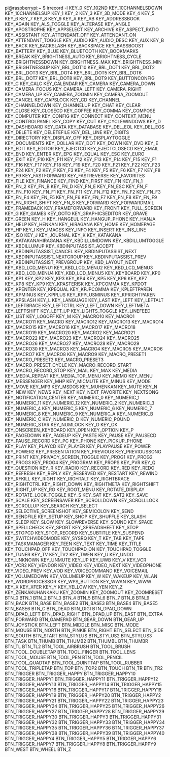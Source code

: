pi@raspberrypi:~ $ irrecord -l
KEY_0
KEY_102ND
KEY_10CHANNELSDOWN
KEY_10CHANNELSUP
KEY_1
KEY_2
KEY_3
KEY_3D_MODE
KEY_4
KEY_5
KEY_6
KEY_7
KEY_8
KEY_9
KEY_A
KEY_AB
KEY_ADDRESSBOOK
KEY_AGAIN
KEY_ALS_TOGGLE
KEY_ALTERASE
KEY_ANGLE
KEY_APOSTROPHE
KEY_APPSELECT
KEY_ARCHIVE
KEY_ASPECT_RATIO
KEY_ASSISTANT
KEY_ATTENDANT_OFF
KEY_ATTENDANT_ON
KEY_ATTENDANT_TOGGLE
KEY_AUDIO
KEY_AUDIO_DESC
KEY_AUX
KEY_B
KEY_BACK
KEY_BACKSLASH
KEY_BACKSPACE
KEY_BASSBOOST
KEY_BATTERY
KEY_BLUE
KEY_BLUETOOTH
KEY_BOOKMARKS
KEY_BREAK
KEY_BRIGHTNESS_AUTO
KEY_BRIGHTNESS_CYCLE
KEY_BRIGHTNESSDOWN
KEY_BRIGHTNESS_MAX
KEY_BRIGHTNESS_MIN
KEY_BRIGHTNESSUP
KEY_BRL_DOT10
KEY_BRL_DOT1
KEY_BRL_DOT2
KEY_BRL_DOT3
KEY_BRL_DOT4
KEY_BRL_DOT5
KEY_BRL_DOT6
KEY_BRL_DOT7
KEY_BRL_DOT8
KEY_BRL_DOT9
KEY_BUTTONCONFIG
KEY_C
KEY_CALC
KEY_CALENDAR
KEY_CAMERA
KEY_CAMERA_DOWN
KEY_CAMERA_FOCUS
KEY_CAMERA_LEFT
KEY_CAMERA_RIGHT
KEY_CAMERA_UP
KEY_CAMERA_ZOOMIN
KEY_CAMERA_ZOOMOUT
KEY_CANCEL
KEY_CAPSLOCK
KEY_CD
KEY_CHANNEL
KEY_CHANNELDOWN
KEY_CHANNELUP
KEY_CHAT
KEY_CLEAR
KEY_CLOSE
KEY_CLOSECD
KEY_COFFEE
KEY_COMMA
KEY_COMPOSE
KEY_COMPUTER
KEY_CONFIG
KEY_CONNECT
KEY_CONTEXT_MENU
KEY_CONTROLPANEL
KEY_COPY
KEY_CUT
KEY_CYCLEWINDOWS
KEY_D
KEY_DASHBOARD
KEY_DATA
KEY_DATABASE
KEY_DEL_EOL
KEY_DEL_EOS
KEY_DELETE
KEY_DELETEFILE
KEY_DEL_LINE
KEY_DIGITS
KEY_DIRECTORY
KEY_DISPLAY_OFF
KEY_DISPLAYTOGGLE
KEY_DOCUMENTS
KEY_DOLLAR
KEY_DOT
KEY_DOWN
KEY_DVD
KEY_E
KEY_EDIT
KEY_EDITOR
KEY_EJECTCD
KEY_EJECTCLOSECD
KEY_EMAIL
KEY_END
KEY_ENTER
KEY_EPG
KEY_EQUAL
KEY_ESC
KEY_EURO
KEY_EXIT
KEY_F10
KEY_F11
KEY_F12
KEY_F13
KEY_F14
KEY_F15
KEY_F1
KEY_F16
KEY_F17
KEY_F18
KEY_F19
KEY_F20
KEY_F21
KEY_F22
KEY_F23
KEY_F24
KEY_F2
KEY_F
KEY_F3
KEY_F4
KEY_F5
KEY_F6
KEY_F7
KEY_F8
KEY_F9
KEY_FASTFORWARD
KEY_FASTREVERSE
KEY_FAVORITES
KEY_FILE
KEY_FINANCE
KEY_FIND
KEY_FIRST
KEY_FN
KEY_FN_1
KEY_FN_2
KEY_FN_B
KEY_FN_D
KEY_FN_E
KEY_FN_ESC
KEY_FN_F
KEY_FN_F10
KEY_FN_F1
KEY_FN_F11
KEY_FN_F12
KEY_FN_F2
KEY_FN_F3
KEY_FN_F4
KEY_FN_F5
KEY_FN_F6
KEY_FN_F7
KEY_FN_F8
KEY_FN_F9
KEY_FN_RIGHT_SHIFT
KEY_FN_S
KEY_FORWARD
KEY_FORWARDMAIL
KEY_FRAMEBACK
KEY_FRAMEFORWARD
KEY_FRONT
KEY_FULL_SCREEN
KEY_G
KEY_GAMES
KEY_GOTO
KEY_GRAPHICSEDITOR
KEY_GRAVE
KEY_GREEN
KEY_H
KEY_HANGEUL
KEY_HANGUP_PHONE
KEY_HANJA
KEY_HELP
KEY_HENKAN
KEY_HIRAGANA
KEY_HOME
KEY_HOMEPAGE
KEY_HP
KEY_I
KEY_IMAGES
KEY_INFO
KEY_INSERT
KEY_INS_LINE
KEY_ISO
KEY_J
KEY_JOURNAL
KEY_K
KEY_KATAKANA
KEY_KATAKANAHIRAGANA
KEY_KBDILLUMDOWN
KEY_KBDILLUMTOGGLE
KEY_KBDILLUMUP
KEY_KBDINPUTASSIST_ACCEPT
KEY_KBDINPUTASSIST_CANCEL
KEY_KBDINPUTASSIST_NEXT
KEY_KBDINPUTASSIST_NEXTGROUP
KEY_KBDINPUTASSIST_PREV
KEY_KBDINPUTASSIST_PREVGROUP
KEY_KBD_LAYOUT_NEXT
KEY_KBD_LCD_MENU1
KEY_KBD_LCD_MENU2
KEY_KBD_LCD_MENU3
KEY_KBD_LCD_MENU4
KEY_KBD_LCD_MENU5
KEY_KEYBOARD
KEY_KP0
KEY_KP1
KEY_KP2
KEY_KP3
KEY_KP4
KEY_KP5
KEY_KP6
KEY_KP7
KEY_KP8
KEY_KP9
KEY_KPASTERISK
KEY_KPCOMMA
KEY_KPDOT
KEY_KPENTER
KEY_KPEQUAL
KEY_KPJPCOMMA
KEY_KPLEFTPAREN
KEY_KPMINUS
KEY_KPPLUS
KEY_KPPLUSMINUS
KEY_KPRIGHTPAREN
KEY_KPSLASH
KEY_L
KEY_LANGUAGE
KEY_LAST
KEY_LEFT
KEY_LEFTALT
KEY_LEFTBRACE
KEY_LEFTCTRL
KEY_LEFT_DOWN
KEY_LEFTMETA
KEY_LEFTSHIFT
KEY_LEFT_UP
KEY_LIGHTS_TOGGLE
KEY_LINEFEED
KEY_LIST
KEY_LOGOFF
KEY_M
KEY_MACRO10
KEY_MACRO1
KEY_MACRO11
KEY_MACRO
KEY_MACRO12
KEY_MACRO13
KEY_MACRO14
KEY_MACRO15
KEY_MACRO16
KEY_MACRO17
KEY_MACRO18
KEY_MACRO19
KEY_MACRO20
KEY_MACRO2
KEY_MACRO21
KEY_MACRO22
KEY_MACRO23
KEY_MACRO24
KEY_MACRO25
KEY_MACRO26
KEY_MACRO27
KEY_MACRO28
KEY_MACRO29
KEY_MACRO30
KEY_MACRO3
KEY_MACRO4
KEY_MACRO5
KEY_MACRO6
KEY_MACRO7
KEY_MACRO8
KEY_MACRO9
KEY_MACRO_PRESET1
KEY_MACRO_PRESET2
KEY_MACRO_PRESET3
KEY_MACRO_PRESET_CYCLE
KEY_MACRO_RECORD_START
KEY_MACRO_RECORD_STOP
KEY_MAIL
KEY_MAX
KEY_MEDIA
KEY_MEDIA_REPEAT
KEY_MEDIA_TOP_MENU
KEY_MEMO
KEY_MENU
KEY_MESSENGER
KEY_MHP
KEY_MICMUTE
KEY_MINUS
KEY_MODE
KEY_MOVE
KEY_MP3
KEY_MSDOS
KEY_MUHENKAN
KEY_MUTE
KEY_N
KEY_NEW
KEY_NEWS
KEY_NEXT
KEY_NEXT_FAVORITE
KEY_NEXTSONG
KEY_NOTIFICATION_CENTER
KEY_NUMERIC_0
KEY_NUMERIC_1
KEY_NUMERIC_11
KEY_NUMERIC_12
KEY_NUMERIC_2
KEY_NUMERIC_3
KEY_NUMERIC_4
KEY_NUMERIC_5
KEY_NUMERIC_6
KEY_NUMERIC_7
KEY_NUMERIC_8
KEY_NUMERIC_9
KEY_NUMERIC_A
KEY_NUMERIC_B
KEY_NUMERIC_C
KEY_NUMERIC_D
KEY_NUMERIC_POUND
KEY_NUMERIC_STAR
KEY_NUMLOCK
KEY_O
KEY_OK
KEY_ONSCREEN_KEYBOARD
KEY_OPEN
KEY_OPTION
KEY_P
KEY_PAGEDOWN
KEY_PAGEUP
KEY_PASTE
KEY_PAUSE
KEY_PAUSECD
KEY_PAUSE_RECORD
KEY_PC
KEY_PHONE
KEY_PICKUP_PHONE
KEY_PLAY
KEY_PLAYCD
KEY_PLAYER
KEY_PLAYPAUSE
KEY_POWER
KEY_POWER2
KEY_PRESENTATION
KEY_PREVIOUS
KEY_PREVIOUSSONG
KEY_PRINT
KEY_PRIVACY_SCREEN_TOGGLE
KEY_PROG1
KEY_PROG2
KEY_PROG3
KEY_PROG4
KEY_PROGRAM
KEY_PROPS
KEY_PVR
KEY_Q
KEY_QUESTION
KEY_R
KEY_RADIO
KEY_RECORD
KEY_RED
KEY_REDO
KEY_REFRESH
KEY_REPLY
KEY_RESERVED
KEY_RESTART
KEY_REWIND
KEY_RFKILL
KEY_RIGHT
KEY_RIGHTALT
KEY_RIGHTBRACE
KEY_RIGHTCTRL
KEY_RIGHT_DOWN
KEY_RIGHTMETA
KEY_RIGHTSHIFT
KEY_RIGHT_UP
KEY_RO
KEY_ROOT_MENU
KEY_ROTATE_DISPLAY
KEY_ROTATE_LOCK_TOGGLE
KEY_S
KEY_SAT
KEY_SAT2
KEY_SAVE
KEY_SCALE
KEY_SCREENSAVER
KEY_SCROLLDOWN
KEY_SCROLLLOCK
KEY_SCROLLUP
KEY_SEARCH
KEY_SELECT
KEY_SELECTIVE_SCREENSHOT
KEY_SEMICOLON
KEY_SEND
KEY_SENDFILE
KEY_SETUP
KEY_SHOP
KEY_SHUFFLE
KEY_SLASH
KEY_SLEEP
KEY_SLOW
KEY_SLOWREVERSE
KEY_SOUND
KEY_SPACE
KEY_SPELLCHECK
KEY_SPORT
KEY_SPREADSHEET
KEY_STOP
KEY_STOPCD
KEY_STOP_RECORD
KEY_SUBTITLE
KEY_SUSPEND
KEY_SWITCHVIDEOMODE
KEY_SYSRQ
KEY_T
KEY_TAB
KEY_TAPE
KEY_TASKMANAGER
KEY_TEEN
KEY_TEXT
KEY_TIME
KEY_TITLE
KEY_TOUCHPAD_OFF
KEY_TOUCHPAD_ON
KEY_TOUCHPAD_TOGGLE
KEY_TUNER
KEY_TV
KEY_TV2
KEY_TWEN
KEY_U
KEY_UNDO
KEY_UNKNOWN
KEY_UNMUTE
KEY_UP
KEY_UWB
KEY_V
KEY_VCR
KEY_VCR2
KEY_VENDOR
KEY_VIDEO
KEY_VIDEO_NEXT
KEY_VIDEOPHONE
KEY_VIDEO_PREV
KEY_VOD
KEY_VOICECOMMAND
KEY_VOICEMAIL
KEY_VOLUMEDOWN
KEY_VOLUMEUP
KEY_W
KEY_WAKEUP
KEY_WLAN
KEY_WORDPROCESSOR
KEY_WPS_BUTTON
KEY_WWAN
KEY_WWW
KEY_X
KEY_XFER
KEY_Y
KEY_YELLOW
KEY_YEN
KEY_Z
KEY_ZENKAKUHANKAKU
KEY_ZOOMIN
KEY_ZOOMOUT
KEY_ZOOMRESET
BTN_0
BTN_1
BTN_2
BTN_3
BTN_4
BTN_5
BTN_6
BTN_7
BTN_8
BTN_9
BTN_BACK
BTN_BASE
BTN_BASE2
BTN_BASE3
BTN_BASE4
BTN_BASE5
BTN_BASE6
BTN_C
BTN_DEAD
BTN_DIGI
BTN_DPAD_DOWN
BTN_DPAD_LEFT
BTN_DPAD_RIGHT
BTN_DPAD_UP
BTN_EAST
BTN_EXTRA
BTN_FORWARD
BTN_GAMEPAD
BTN_GEAR_DOWN
BTN_GEAR_UP
BTN_JOYSTICK
BTN_LEFT
BTN_MIDDLE
BTN_MISC
BTN_MODE
BTN_MOUSE
BTN_NORTH
BTN_PINKIE
BTN_RIGHT
BTN_SELECT
BTN_SIDE
BTN_SOUTH
BTN_START
BTN_STYLUS
BTN_STYLUS2
BTN_STYLUS3
BTN_TASK
BTN_THUMB
BTN_THUMB2
BTN_THUMBL
BTN_THUMBR
BTN_TL
BTN_TL2
BTN_TOOL_AIRBRUSH
BTN_TOOL_BRUSH
BTN_TOOL_DOUBLETAP
BTN_TOOL_FINGER
BTN_TOOL_LENS
BTN_TOOL_MOUSE
BTN_TOOL_PEN
BTN_TOOL_PENCIL
BTN_TOOL_QUADTAP
BTN_TOOL_QUINTTAP
BTN_TOOL_RUBBER
BTN_TOOL_TRIPLETAP
BTN_TOP
BTN_TOP2
BTN_TOUCH
BTN_TR
BTN_TR2
BTN_TRIGGER
BTN_TRIGGER_HAPPY
BTN_TRIGGER_HAPPY10
BTN_TRIGGER_HAPPY1
BTN_TRIGGER_HAPPY11
BTN_TRIGGER_HAPPY12
BTN_TRIGGER_HAPPY13
BTN_TRIGGER_HAPPY14
BTN_TRIGGER_HAPPY15
BTN_TRIGGER_HAPPY16
BTN_TRIGGER_HAPPY17
BTN_TRIGGER_HAPPY18
BTN_TRIGGER_HAPPY19
BTN_TRIGGER_HAPPY20
BTN_TRIGGER_HAPPY2
BTN_TRIGGER_HAPPY21
BTN_TRIGGER_HAPPY22
BTN_TRIGGER_HAPPY23
BTN_TRIGGER_HAPPY24
BTN_TRIGGER_HAPPY25
BTN_TRIGGER_HAPPY26
BTN_TRIGGER_HAPPY27
BTN_TRIGGER_HAPPY28
BTN_TRIGGER_HAPPY29
BTN_TRIGGER_HAPPY30
BTN_TRIGGER_HAPPY3
BTN_TRIGGER_HAPPY31
BTN_TRIGGER_HAPPY32
BTN_TRIGGER_HAPPY33
BTN_TRIGGER_HAPPY34
BTN_TRIGGER_HAPPY35
BTN_TRIGGER_HAPPY36
BTN_TRIGGER_HAPPY37
BTN_TRIGGER_HAPPY38
BTN_TRIGGER_HAPPY39
BTN_TRIGGER_HAPPY40
BTN_TRIGGER_HAPPY4
BTN_TRIGGER_HAPPY5
BTN_TRIGGER_HAPPY6
BTN_TRIGGER_HAPPY7
BTN_TRIGGER_HAPPY8
BTN_TRIGGER_HAPPY9
BTN_WEST
BTN_WHEEL
BTN_Z
